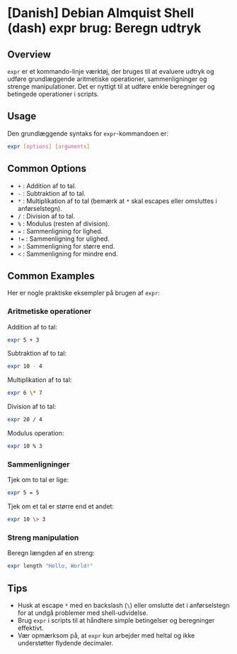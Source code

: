 # [Danish] Debian Almquist Shell (dash) expr brug: Beregn udtryk

## Overview
`expr` er et kommando-linje værktøj, der bruges til at evaluere udtryk og udføre grundlæggende aritmetiske operationer, sammenligninger og strenge manipulationer. Det er nyttigt til at udføre enkle beregninger og betingede operationer i scripts.

## Usage
Den grundlæggende syntaks for `expr`-kommandoen er:

```sh
expr [options] [arguments]
```

## Common Options
- `+` : Addition af to tal.
- `-` : Subtraktion af to tal.
- `*` : Multiplikation af to tal (bemærk at `*` skal escapes eller omsluttes i anførselstegn).
- `/` : Division af to tal.
- `%` : Modulus (resten af division).
- `=` : Sammenligning for lighed.
- `!=` : Sammenligning for ulighed.
- `>` : Sammenligning for større end.
- `<` : Sammenligning for mindre end.

## Common Examples
Her er nogle praktiske eksempler på brugen af `expr`:

### Aritmetiske operationer
Addition af to tal:
```sh
expr 5 + 3
```

Subtraktion af to tal:
```sh
expr 10 - 4
```

Multiplikation af to tal:
```sh
expr 6 \* 7
```

Division af to tal:
```sh
expr 20 / 4
```

Modulus operation:
```sh
expr 10 % 3
```

### Sammenligninger
Tjek om to tal er lige:
```sh
expr 5 = 5
```

Tjek om et tal er større end et andet:
```sh
expr 10 \> 3
```

### Streng manipulation
Beregn længden af en streng:
```sh
expr length "Hello, World!"
```

## Tips
- Husk at escape `*` med en backslash (`\`) eller omslutte det i anførselstegn for at undgå problemer med shell-udvidelse.
- Brug `expr` i scripts til at håndtere simple betingelser og beregninger effektivt.
- Vær opmærksom på, at `expr` kun arbejder med heltal og ikke understøtter flydende decimaler.